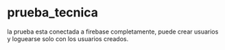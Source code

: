 # prueba_tecnica

la prueba esta conectada a firebase completamente, puede crear usuarios y loguearse solo con los usuarios creados.



